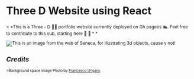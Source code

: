# **Three D Website using React**
<sub>
> *This is a Three - D 🤦‍♂️ portfolio website currently deployed on Gh pagees 🛳️. Feel free to contribute to this sub, starting here 🤙 💠  * *


![This is an image from the web of Seneca, for illustrating 3d objects, cause y not!](https://m.media-amazon.com/images/I/416NAHJ2+ES._AC_SX679_.jpg)
</sub>
<sub> 
## *Credits* 

<sub> >Background space image Photo by [Francesco Ungaro](https://www.pexels.com/photo/starry-sky-998641/). </sub>



